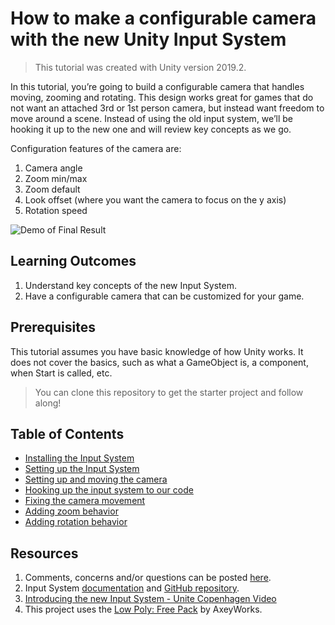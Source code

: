 # How to make a configurable camera with the new Unity Input System
> This tutorial was created with Unity version 2019.2.

In this tutorial, you’re going to build a configurable camera that handles moving, zooming and rotating. This design works great for games that do not want an attached 3rd or 1st person camera, but instead want freedom to move around a scene. Instead of using the old input system, we’ll be hooking it up to the new one and will review key concepts as we go.

Configuration features of the camera are:

1. Camera angle
2. Zoom min/max
3. Zoom default
4. Look offset (where you want the camera to focus on the y axis)
5. Rotation speed

![Demo of Final Result](./images/FinishedExample.gif)

## Learning Outcomes

1. Understand key concepts of the new Input System. 
2. Have a configurable camera that can be customized for your game.

## Prerequisites
This tutorial assumes you have basic knowledge of how Unity works. It does not cover the basics, such as what a GameObject is, a component, when Start is called, etc. 

> You can clone this repository to get the starter project and follow along!  

## Table of Contents
- [Installing the Input System](./articles/pt-1-installing-the-input-system.md)
- [Setting up the Input System](./articles/pt-2-setting-up-the-input-system.md)
- [Setting up and moving the camera](./articles/pt-3-setting-up-and-moving-the-camera.md)
- [Hooking up the input system to our code](./articles/pt-4-hooking-it-up-to-code.md)
- [Fixing the camera movement](./articles/pt-5-fixing-the-camera-movement.md)
- [Adding zoom behavior](./articles/pt-6-adding-zoom-behavior.md)
- [Adding rotation behavior](./articles/pt-7-adding-rotation-behavior.md)

## Resources
1. Comments, concerns and/or questions can be posted [here](https://github.com/Yecats/GameDevTutorials/issues/1).
2.	Input System [documentation](https://docs.unity3d.com/Packages/com.unity.inputsystem@1.0/manual/index.html) and [GitHub repository](https://github.com/Unity-Technologies/InputSystem).
3. [Introducing the new Input System - Unite Copenhagen Video](https://youtu.be/hw3Gk5PoZ6A)
1. This project uses the [Low Poly: Free Pack](https://www.assetstore.unity3d.com/en/#!/content/58821) by AxeyWorks.

